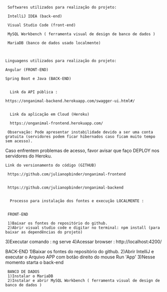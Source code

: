 
    

     Softwares utilizados para realização do projeto:

     IntelliJ IDEA (back-end)

     Visual Studio Code (front-end)

     MySQL Workbench ( ferramenta visual de design de banco de dados )

     MariaDB (banco de dados usado localmente)



    Linguagens utilizados para realização do projeto:
  
    Angular (FRONT-END)

    Spring Boot e Java (BACK-END)	

    
	  Link da API pública :
	 
    https://onganimal-backend.herokuapp.com/swagger-ui.html#/    	 
	
	 	 	 	 
	  Link da aplicação em Cloud (Heroku)
	
	  https://onganimal-frontend.herokuapp.com/ 
	 
	 Observação: Pode apresentar instabilidade devido a ser uma conta gratuita (servidores podem ficar hibernados caso ficam muito tempo   sem acesso).
   Caso enfrentem problemas de acesso, favor avisar que faço DEPLOY nos servidores do Heroku.	 
	
	
	
    Link do versionamento do código (GITHUB)

     https://github.com/julianopbinder/onganimal-frontend  
	 

     https://github.com/julianopbinder/onganimal-backend	 
	 
	 	 
	  Processo para instalação dos fontes e execução LOCALMENTE :
	 
	 
	 FRONT-END
	 
	 1)Baixar os fontes do repositório do github.
	 2)Abrir visual studio code e digitar no terminal: npm install (para baixar as dependências do projeto)
   3)Executar comando : ng serve
   4)Acessar browser : http://localhost:4200/

    
   BACK-END
   1)Baixar os fontes do repositório do github.
   2)Abrir IntelliJ e executar o Arquivo APP com botão direito do mouse Run 'App'
   3)Nesse momento starta o back-end
	 
	 
	 BANCO DE DADOS
	 1)Instalar o MariaDB
	 2)Instalar e abrir MySQL Workbench ( ferramenta visual de design de banco de dados )
  	 
	 
	 
